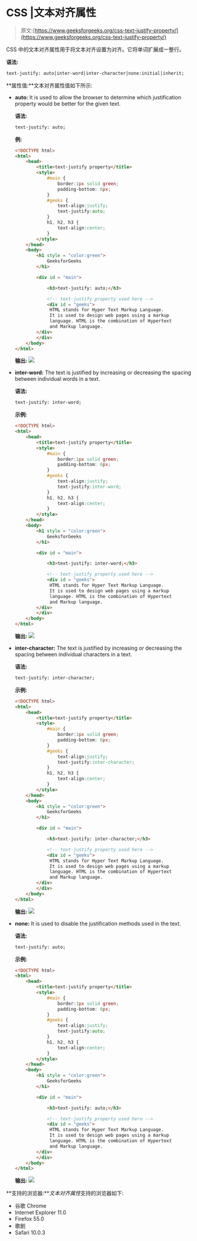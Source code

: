# CSS |文本对齐属性

> 原文:[https://www.geeksforgeeks.org/css-text-justify-property/](https://www.geeksforgeeks.org/css-text-justify-property/)

CSS 中的文本对齐属性用于将文本对齐设置为对齐。它将单词扩展成一整行。

**语法:**

```html
text-justify: auto|inter-word|inter-character|none:initial|inherit;
```

**属性值:**文本对齐属性值如下所示:

*   **auto:** It is used to allow the browser to determine which justification property would be better for the given text.

    **语法:**

    ```html
    text-justify: auto;
    ```

    **例:**

    ```html
    <!DOCTYPE html> 
    <html> 
        <head> 
            <title>text-justify property</title> 
            <style> 
                #main { 
                    border:1px solid green;
                    padding-bottom: 6px;
                } 
                #geeks { 
                    text-align:justify;
                    text-justify:auto;
                } 
                h1, h2, h3 {
                    text-align:center;
                }
            </style> 
        </head> 
        <body> 
            <h1 style = "color:green">
                GeeksforGeeks
            </h1> 

            <div id = "main"> 

                <h3>text-justify: auto;</h3> 

                <!-- text-justify property used here -->
                <div id = "geeks">
                 HTML stands for Hyper Text Markup Language. 
                 It is used to design web pages using a markup
                 language. HTML is the combination of Hypertext
                 and Markup language.
            </div> 
            </div>
        </body> 
    </html>                    
    ```

    **输出:**
    ![](img/c065a70991a03eb4e5dea5dcedac955f.png)

*   **inter-word:** The text is justified by increasing or decreasing the spacing between individual words in a text.

    **语法:**

    ```html
    text-justify: inter-word;
    ```

    **示例:**

    ```html
    <!DOCTYPE html> 
    <html> 
        <head> 
            <title>text-justify property</title> 
            <style> 
                #main { 
                    border:1px solid green;
                    padding-bottom: 6px;
                } 
                #geeks { 
                    text-align:justify;
                    text-justify:inter-word;
                } 
                h1, h2, h3 {
                    text-align:center;
                }
            </style> 
        </head> 
        <body> 
            <h1 style = "color:green">
                GeeksforGeeks
            </h1> 

            <div id = "main"> 

                <h3>text-justify: inter-word;</h3> 

                <!-- text-justify property used here -->
                <div id = "geeks">
                 HTML stands for Hyper Text Markup Language. 
                 It is used to design web pages using a markup
                 language. HTML is the combination of Hypertext
                 and Markup language.
            </div> 
            </div>
        </body> 
    </html>                    
    ```

    **输出:**
    ![](img/87e73333961b4e32ed2f6a66df2bcb73.png)

*   **inter-character:** The text is justified by increasing or decreasing the spacing between individual characters in a text.

    **语法:**

    ```html
    text-justify: inter-character;
    ```

    **示例:**

    ```html
    <!DOCTYPE html> 
    <html> 
        <head> 
            <title>text-justify property</title> 
            <style> 
                #main { 
                    border:1px solid green;
                    padding-bottom: 6px;
                } 
                #geeks { 
                    text-align:justify;
                    text-justify:inter-character;
                } 
                h1, h2, h3 {
                    text-align:center;
                }
            </style> 
        </head> 
        <body> 
            <h1 style = "color:green">
                GeeksforGeeks
            </h1> 

            <div id = "main"> 

                <h3>text-justify: inter-character;</h3> 

                <!-- text-justify property used here -->
                <div id = "geeks">
                 HTML stands for Hyper Text Markup Language. 
                 It is used to design web pages using a markup
                 language. HTML is the combination of Hypertext
                 and Markup language.
            </div> 
            </div>
        </body> 
    </html>                    
    ```

    **输出:**
    ![](img/eed34e6581429156284ba835a1784caf.png)

*   **none:** It is used to disable the justification methods used in the text.

    **语法:**

    ```html
    text-justify: auto;
    ```

    **示例:**

    ```html
    <!DOCTYPE html> 
    <html> 
        <head> 
            <title>text-justify property</title> 
            <style> 
                #main { 
                    border:1px solid green;
                    padding-bottom: 6px;
                } 
                #geeks { 
                    text-align:justify;
                    text-justify:auto;
                } 
                h1, h2, h3 {
                    text-align:center;
                }
            </style> 
        </head> 
        <body> 
            <h1 style = "color:green">
                GeeksforGeeks
            </h1> 

            <div id = "main"> 

                <h3>text-justify: auto;</h3> 

                <!-- text-justify property used here -->
                <div id = "geeks">
                 HTML stands for Hyper Text Markup Language. 
                 It is used to design web pages using a markup
                 language. HTML is the combination of Hypertext
                 and Markup language.
            </div> 
            </div>
        </body> 
    </html>                    
    ```

    **输出:**
    ![](img/c065a70991a03eb4e5dea5dcedac955f.png)

**支持的浏览器:***文本对齐属性*支持的浏览器如下:

*   谷歌 Chrome
*   Internet Explorer 11.0
*   Firefox 55.0
*   歌剧
*   Safari 10.0.3